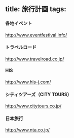 title: 旅行計画
tags:
---

#### 各地イベント

http://www.eventfestival.info/

#### トラベルロード

http://www.travelroad.co.jp/

#### HIS

http://www.his-j.com/

#### シティツアーズ（CITY TOURS）

http://www.citytours.co.jp/

#### 日本旅行

http://www.nta.co.jp/
